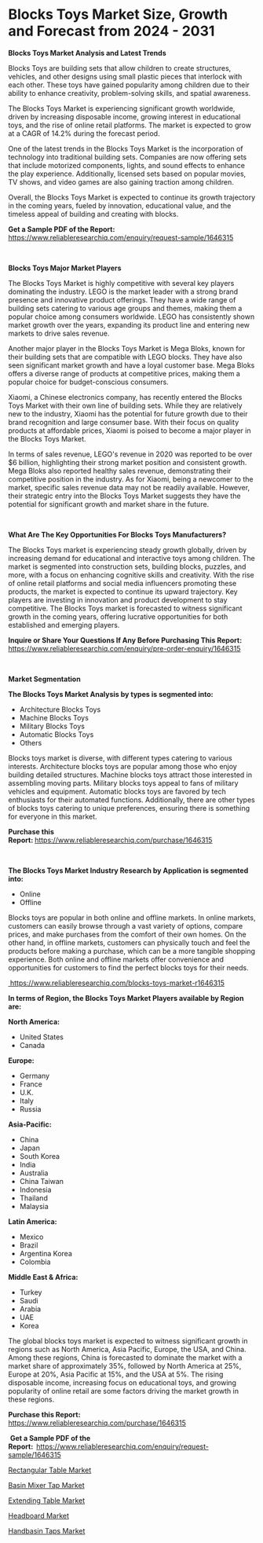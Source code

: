 <p><h1>Blocks Toys Market Size, Growth and Forecast from 2024 - 2031</h1></p><p><strong>Blocks Toys Market Analysis and Latest Trends</strong></p>
<p><p>Blocks Toys are building sets that allow children to create structures, vehicles, and other designs using small plastic pieces that interlock with each other. These toys have gained popularity among children due to their ability to enhance creativity, problem-solving skills, and spatial awareness.</p><p>The Blocks Toys Market is experiencing significant growth worldwide, driven by increasing disposable income, growing interest in educational toys, and the rise of online retail platforms. The market is expected to grow at a CAGR of 14.2% during the forecast period.</p><p>One of the latest trends in the Blocks Toys Market is the incorporation of technology into traditional building sets. Companies are now offering sets that include motorized components, lights, and sound effects to enhance the play experience. Additionally, licensed sets based on popular movies, TV shows, and video games are also gaining traction among children.</p><p>Overall, the Blocks Toys Market is expected to continue its growth trajectory in the coming years, fueled by innovation, educational value, and the timeless appeal of building and creating with blocks.</p></p>
<p><strong>Get a Sample PDF of the Report:&nbsp;</strong> <a href="https://www.reliableresearchiq.com/enquiry/request-sample/1646315">https://www.reliableresearchiq.com/enquiry/request-sample/1646315</a></p>
<p>&nbsp;</p>
<p><strong>Blocks Toys Major Market Players</strong></p>
<p><p>The Blocks Toys Market is highly competitive with several key players dominating the industry. LEGO is the market leader with a strong brand presence and innovative product offerings. They have a wide range of building sets catering to various age groups and themes, making them a popular choice among consumers worldwide. LEGO has consistently shown market growth over the years, expanding its product line and entering new markets to drive sales revenue.</p><p>Another major player in the Blocks Toys Market is Mega Bloks, known for their building sets that are compatible with LEGO blocks. They have also seen significant market growth and have a loyal customer base. Mega Bloks offers a diverse range of products at competitive prices, making them a popular choice for budget-conscious consumers.</p><p>Xiaomi, a Chinese electronics company, has recently entered the Blocks Toys Market with their own line of building sets. While they are relatively new to the industry, Xiaomi has the potential for future growth due to their brand recognition and large consumer base. With their focus on quality products at affordable prices, Xiaomi is poised to become a major player in the Blocks Toys Market.</p><p>In terms of sales revenue, LEGO's revenue in 2020 was reported to be over $6 billion, highlighting their strong market position and consistent growth. Mega Bloks also reported healthy sales revenue, demonstrating their competitive position in the industry. As for Xiaomi, being a newcomer to the market, specific sales revenue data may not be readily available. However, their strategic entry into the Blocks Toys Market suggests they have the potential for significant growth and market share in the future.</p></p>
<p>&nbsp;</p>
<p><strong>What Are The Key Opportunities For Blocks Toys Manufacturers?</strong></p>
<p><p>The Blocks Toys market is experiencing steady growth globally, driven by increasing demand for educational and interactive toys among children. The market is segmented into construction sets, building blocks, puzzles, and more, with a focus on enhancing cognitive skills and creativity. With the rise of online retail platforms and social media influencers promoting these products, the market is expected to continue its upward trajectory. Key players are investing in innovation and product development to stay competitive. The Blocks Toys market is forecasted to witness significant growth in the coming years, offering lucrative opportunities for both established and emerging players.</p></p>
<p><strong>Inquire or Share Your Questions If Any Before Purchasing This Report:</strong> <a href="https://www.reliableresearchiq.com/enquiry/pre-order-enquiry/1646315">https://www.reliableresearchiq.com/enquiry/pre-order-enquiry/1646315</a></p>
<p>&nbsp;</p>
<p><strong>Market Segmentation</strong></p>
<p><strong>The Blocks Toys Market Analysis by types is segmented into:</strong></p>
<p><ul><li>Architecture Blocks Toys</li><li>Machine Blocks Toys</li><li>Military Blocks Toys</li><li>Automatic Blocks Toys</li><li>Others</li></ul></p>
<p><p>Blocks toys market is diverse, with different types catering to various interests. Architecture blocks toys are popular among those who enjoy building detailed structures. Machine blocks toys attract those interested in assembling moving parts. Military blocks toys appeal to fans of military vehicles and equipment. Automatic blocks toys are favored by tech enthusiasts for their automated functions. Additionally, there are other types of blocks toys catering to unique preferences, ensuring there is something for everyone in this market.</p></p>
<p><strong>Purchase this Report:&nbsp;</strong><a href="https://www.reliableresearchiq.com/purchase/1646315">https://www.reliableresearchiq.com/purchase/1646315</a></p>
<p>&nbsp;</p>
<p><strong>The Blocks Toys Market Industry Research by Application is segmented into:</strong></p>
<p><ul><li>Online</li><li>Offline</li></ul></p>
<p><p>Blocks toys are popular in both online and offline markets. In online markets, customers can easily browse through a vast variety of options, compare prices, and make purchases from the comfort of their own homes. On the other hand, in offline markets, customers can physically touch and feel the products before making a purchase, which can be a more tangible shopping experience. Both online and offline markets offer convenience and opportunities for customers to find the perfect blocks toys for their needs.</p></p>
<p><a href="https://www.reliableresearchiq.com/blocks-toys-market-r1646315">&nbsp;https://www.reliableresearchiq.com/blocks-toys-market-r1646315</a></p>
<p><strong>In terms of Region, the Blocks Toys Market Players available by Region are:</strong></p>
<p>
    <p> <strong> North America: </strong>
        <ul>
            <li>United States</li>
            <li>Canada</li>
        </ul>
        </p> 
    <p> <strong> Europe: </strong>
        <ul>
            <li>Germany</li>
            <li>France</li>
            <li>U.K.</li>
            <li>Italy</li>
            <li>Russia</li>
        </ul>
        </p> 
    <p> <strong> Asia-Pacific: </strong>
        <ul>
            <li>China</li>
            <li>Japan</li>
            <li>South Korea</li>
            <li>India</li>
            <li>Australia</li>
            <li>China Taiwan</li>
            <li>Indonesia</li>
            <li>Thailand</li>
            <li>Malaysia</li>
        </ul>
        </p> 
    <p> <strong> Latin America: </strong>
        <ul>
            <li>Mexico</li>
            <li>Brazil</li>
            <li>Argentina Korea</li>
            <li>Colombia</li>
        </ul>
        </p> 
    <p> <strong> Middle East & Africa: </strong>
        <ul>
            <li>Turkey</li>
            <li>Saudi</li>
            <li>Arabia</li>
            <li>UAE</li>
            <li>Korea</li>
        </ul>
    </p>
    </p>
<p><p>The global blocks toys market is expected to witness significant growth in regions such as North America, Asia Pacific, Europe, the USA, and China. Among these regions, China is forecasted to dominate the market with a market share of approximately 35%, followed by North America at 25%, Europe at 20%, Asia Pacific at 15%, and the USA at 5%. The rising disposable income, increasing focus on educational toys, and growing popularity of online retail are some factors driving the market growth in these regions.</p></p>
<p><strong>Purchase this Report: </strong><a href="https://www.reliableresearchiq.com/purchase/1646315">https://www.reliableresearchiq.com/purchase/1646315</a></p>
<p>&nbsp;<strong>Get a Sample PDF of the Report:&nbsp;&nbsp;</strong><a href="https://www.reliableresearchiq.com/enquiry/request-sample/1646315">https://www.reliableresearchiq.com/enquiry/request-sample/1646315</a></p>
<p><strong></strong></p>
<p><p><a href="https://github.com/ranaacryptoaddmin/Market-Research-Report-List-1/blob/main/rectangular-table-market.md">Rectangular Table Market</a></p><p><a href="https://github.com/sydneyHley85/Market-Research-Report-List-1/blob/main/basin-mixer-tap-market.md">Basin Mixer Tap Market</a></p><p><a href="https://github.com/jadenRaynor/Market-Research-Report-List-1/blob/main/extending-table-market.md">Extending Table Market</a></p><p><a href="https://github.com/RoccoManning/Market-Research-Report-List-6/blob/main/headboard-market.md">Headboard Market</a></p><p><a href="https://github.com/JordyBecker/Market-Research-Report-List-1/blob/main/handbasin-taps-market.md">Handbasin Taps Market</a></p></p>
